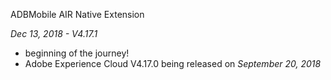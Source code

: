 ADBMobile AIR Native Extension

*Dec 13, 2018 - V4.17.1*
* beginning of the journey!
* Adobe Experience Cloud V4.17.0 being released on *September 20, 2018*